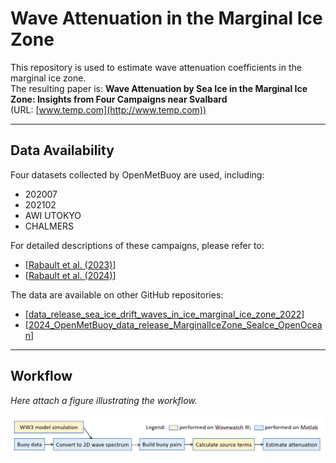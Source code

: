 # Wave Attenuation in the Marginal Ice Zone

This repository is used to estimate wave attenuation coefficients in the marginal ice zone.  
The resulting paper is: **Wave Attenuation by Sea Ice in the Marginal Ice Zone: Insights from Four Campaigns near Svalbard**  
(URL: [www.temp.com](http://www.temp.com))

---

## Data Availability

Four datasets collected by OpenMetBuoy are used, including:  
- 202007  
- 202102  
- AWI UTOKYO  
- CHALMERS  


For detailed descriptions of these campaigns, please refer to:  
- [[Rabault et al. (2023)](https://www.nature.com/articles/s41597-023-02160-9)]  
- [[Rabault et al. (2024)](http://arxiv.org/abs/2409.04151)]

The data are available on other GitHub repositories:  
- [[data_release_sea_ice_drift_waves_in_ice_marginal_ice_zone_2022](https://github.com/jerabaul29/data_release_sea_ice_drift_waves_in_ice_marginal_ice_zone_2022)]  
- [[2024_OpenMetBuoy_data_release_MarginalIceZone_SeaIce_OpenOcean](https://github.com/jerabaul29/2024_OpenMetBuoy_data_release_MarginalIceZone_SeaIce_OpenOcean)]

---

## Workflow

*Here attach a figure illustrating the workflow.*

![Workflow Diagram](workflow.png "Workflow Diagram")
